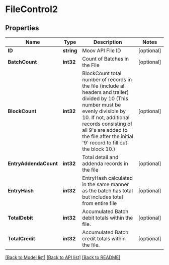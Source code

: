 # FileControl2

## Properties

Name | Type | Description | Notes
------------ | ------------- | ------------- | -------------
**ID** | **string** | Moov API File ID | [optional] 
**BatchCount** | **int32** | Count of Batches in the File | [optional] 
**BlockCount** | **int32** | BlockCount total number of records in the file (include all headers and trailer) divided by 10 (This number must be evenly divisible by 10. If not, additional records consisting of all 9&#39;s are added to the file after the initial &#39;9&#39; record to fill out the block 10.)  | [optional] 
**EntryAddendaCount** | **int32** | Total detail and addenda records in the file | [optional] 
**EntryHash** | **int32** | EntryHash calculated in the same manner as the batch has total but includes total from entire file | [optional] 
**TotalDebit** | **int32** | Accumulated Batch debit totals within the file. | [optional] 
**TotalCredit** | **int32** | Accumulated Batch credit totals within the file. | [optional] 

[[Back to Model list]](../README.md#documentation-for-models) [[Back to API list]](../README.md#documentation-for-api-endpoints) [[Back to README]](../README.md)


